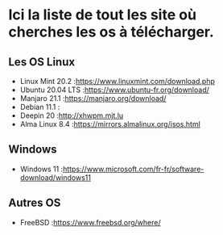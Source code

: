 # Ici la liste de tout les site où cherches les os à télécharger. 


## Les OS Linux 

- Linux Mint 20.2 :https://www.linuxmint.com/download.php
- Ubuntu 20.04 LTS :https://www.ubuntu-fr.org/download/
- Manjaro 21.1 :https://manjaro.org/download/
- Debian 11.1 :
- Deepin 20 :http://xhwpm.mjt.lu
- Alma Linux 8.4 :https://mirrors.almalinux.org/isos.html


## Windows 

- Windows 11 :https://www.microsoft.com/fr-fr/software-download/windows11

## Autres OS 

- FreeBSD :https://www.freebsd.org/where/
